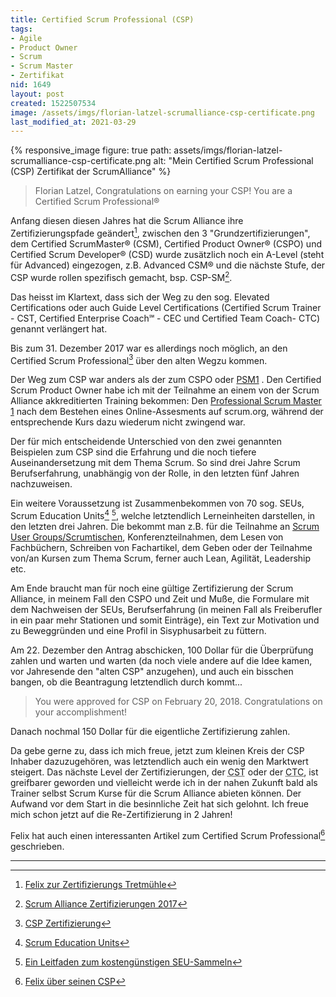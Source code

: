 ```yaml
---
title: Certified Scrum Professional (CSP)
tags:
- Agile
- Product Owner
- Scrum
- Scrum Master
- Zertifikat
nid: 1649
layout: post 
created: 1522507534
image: /assets/imgs/florian-latzel-scrumalliance-csp-certificate.png
last_modified_at: 2021-03-29
---
```

{% responsive_image figure: true
path: assets/imgs/florian-latzel-scrumalliance-csp-certificate.png
alt: "Mein Certified Scrum Professional (CSP) Zertifikat der ScrumAlliance" %}

> Florian Latzel, Congratulations on earning your CSP! You are a Certified Scrum Professional®

Anfang diesen diesen Jahres hat die Scrum Alliance ihre Zertifizierungspfade geändert[^tretmuehle], 
zwischen den 3 "Grundzertifizierungen", dem Certified ScrumMaster® (CSM), Certified Product Owner® (CSPO) und Certified Scrum Developer® (CSD) 
wurde zusätzlich noch ein A-Level (steht für Advanced) eingezogen, z.B. Advanced CSM® und die nächste Stufe, der CSP wurde rollen spezifisch gemacht, 
bsp. CSP-SM[^cert-changes].

Das heisst im Klartext, dass sich der Weg zu den sog. Elevated Certifications oder auch Guide Level Certifications (Certified Scrum Trainer - 
CST, Certified Enterprise Coach℠ - CEC und Certified Team Coach- CTC) genannt verlängert hat.

Bis zum 31. Dezember 2017 war es allerdings noch möglich, an den Certified Scrum Professional[^csp] über den alten Wegzu kommen.<!--break-->

Der Weg zum CSP war anders als der zum CSPO oder [PSM1](/2016-03-01-neues-aus-der-scheinwelt-professional-scrum-master-i-psm1) .
Den Certified Scrum Product Owner habe ich mit der Teilnahme an einem von der Scrum Alliance akkreditierten Training bekommen: 
Den [Professional Scrum Master 1](/2016-03-01-neues-aus-der-scheinwelt-professional-scrum-master-i-psm1) 
nach dem Bestehen eines Online-Assesments auf scrum.org, während der entsprechende Kurs dazu wiederum nicht zwingend war.

Der für mich entscheidende Unterschied von den zwei genannten Beispielen zum CSP sind die Erfahrung 
und die noch tiefere Auseinandersetzung mit dem Thema Scrum. 
So sind drei Jahre Scrum Berufserfahrung, unabhängig von der Rolle, in den letzten fünf Jahren nachzuweisen.

Ein weitere Voraussetzung ist Zusammenbekommen von 70 sog. SEUs, Scrum Education Units[^seu-1] [^seu-2], 
welche letztendlich Lerneinheiten darstellen, in den letzten drei Jahren. 
Die bekommt man z.B. für die Teilnahme an [Scrum User Groups/Scrumtischen](/2016-10-29-agile-scrum-lean-und-kanban-events-in-kln-bonn-dsseldorf-und-umgebung), Konferenzteilnahmen, dem Lesen von Fachbüchern, 
Schreiben von Fachartikel, dem Geben oder der Teilnahme von/an Kursen zum Thema Scrum, ferner auch Lean, Agilität, Leadership etc.

Am Ende braucht man für noch eine gültige Zertifizierung der Scrum Alliance, in meinem Fall den CSPO und Zeit und Muße, 
die Formulare mit dem Nachweisen der SEUs, Berufserfahrung (in meinen Fall als Freiberufler in ein paar mehr Stationen und somit Einträge), 
ein Text zur Motivation und zu Beweggründen und eine Profil in Sisyphusarbeit zu füttern.

Am 22. Dezember den Antrag abschicken, 100 Dollar für die Überprüfung zahlen und warten und warten 
(da noch viele andere auf die Idee kamen, vor Jahresende den "alten CSP" anzugehen), 
und auch ein bisschen bangen, ob die Beantragung letztendlich durch kommt...

> You were approved for CSP on February 20, 2018. Congratulations on your accomplishment!

Danach nochmal 150 Dollar für die eigentliche Zertifizierung zahlen.

Da gebe gerne zu, dass ich mich freue, jetzt zum kleinen Kreis der CSP Inhaber dazuzugehören, was letztendlich auch ein wenig den Marktwert steigert. 
Das nächste Level der Zertifizierungen, der <acronym title="Certified Scrum Trainer">CST</acronym> oder der <acronym title="Certified Team Coach">CTC</acronym>, ist greifbarer geworden 
und vielleicht werde ich in der nahen Zukunft bald als Trainer selbst Scrum Kurse für die Scrum Alliance abieten können.
Der Aufwand vor dem Start in die besinnliche Zeit hat sich gelohnt. Ich freue mich schon jetzt auf die Re-Zertifizierung in 2 Jahren!

Felix hat auch einen interessanten Artikel zum Certified Scrum Professional[^felix-csm] geschrieben.

---

[^tretmuehle]: [Felix zur Zertifizierungs Tretmühle](http://www.lean-agility.de/2017/10/die-zertifizierungs-tretmuehle.html)
[^cert-changes]: [Scrum Alliance Zertifizierungen 2017](https://www.scrumalliance.org/get-certified/certifications2017)
[^csp]: [CSP Zertifizierung](https://www.scrumalliance.org/get-certified/practitioners/csp-certification)
[^felix-csm]: [Felix über seinen CSP](http://www.lean-agility.de/2016/10/certified-scrum-professional.html)
[^seu-1]: [Scrum Education Units](https://www.scrumalliance.org/get-certified/scrum-education-units)
[^seu-2]: [Ein Leitfaden zum kostengünstigen SEU-Sammeln](https://www.dasscrumteam.com/de/blog/ein-leitfaden-zum-kosteng-nstigen-seu-sammeln) 
